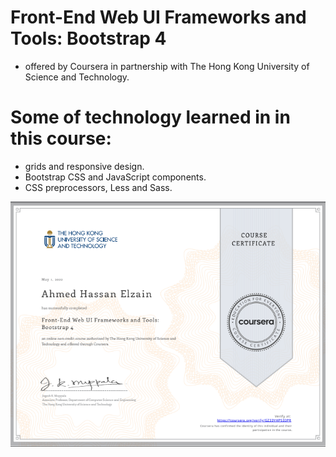 # Front-End Web UI Frameworks and Tools: Bootstrap 4

- offered by Coursera in partnership with The Hong Kong University of Science and Technology.

# Some of technology learned in in this course:

- grids and responsive design.
- Bootstrap CSS and JavaScript components.
- CSS preprocessors, Less and Sass.

!['Front-End Web UI Frameworks and Tools: Bootstrap 4'](/certifications/Front-End-web-UI.png "Certificate")
